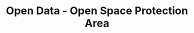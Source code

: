 ---
schema: default
title: Open Data - Open Space Protection Area
organization: Argyll and Bute Council
notes: Areas of valued open space, sports pitches and playing fields as identified in the Proposal Maps of the Local Development Plan.
resources:

  - name: Open Data - Open Space Protection Area FEATURE LAYER
  - url: 
  - format: FEATURE LAYER

license: 
category:

  - LDP

  - Local Development Plan

  - Open Space

  - Recreation

  - Leisure

  - Environment

  - Planning


  - 

maintainer: Tim Wisniewski
maintainer_email: tim@timwis.com
---